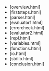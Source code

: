 * [overview.html]
* [firststeps.html]
* [parser.html]
* [evaluator1.html]
* [errorcheck.html]
* [evaluator2.html]
* [repl.html]
* [variables.html]
* [functions.html]
* [io.html]
* [stdlib.html]
* [conclusion.html]



